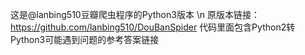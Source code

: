 这是@lanbing510豆瓣爬虫程序的Python3版本 \n
原版本链接：https://github.com/lanbing510/DouBanSpider
代码里面包含Python2转Python3可能遇到问题的参考答案链接
